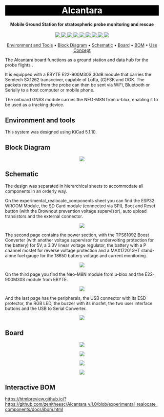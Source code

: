<h1 align="center" style="color:white; background-color:black">Alcantara</h1>
<h4 align="center"> Mobile Ground Station for stratospheric probe monitoring and rescue</h4>

<p align="center">
	<a href="http://zenith.eesc.usp.br/">
    <img src="https://img.shields.io/badge/Zenith-Embarcados-black?style=for-the-badge"/>
    </a>
    <a href="https://eesc.usp.br/">
    <img src="https://img.shields.io/badge/Linked%20to-EESC--USP-black?style=for-the-badge"/>
    </a>
    <a href="https://github.com/zenitheesc/Alcantara_v.1.0/blob/experimental_realocate_components/LICENSE">
    <img src="https://img.shields.io/github/license/zenitheesc/Alcantara_v.1.0?style=for-the-badge"/>
    </a>
    <a href="https://github.com/zenitheesc/Alcantara_v.1.0/issues">
    <img src="https://img.shields.io/github/issues/zenitheesc/Alcantara_v.1.0?style=for-the-badge"/>
    </a>
    <a href="https://github.com/zenitheesc/Alcantara_v.1.0/commits/experimental_realocate_components">
    <img src="https://img.shields.io/github/commit-activity/m/zenitheesc/Alcantara_v.1.0?style=for-the-badge">
    </a>
    <a href="https://github.com/zenitheesc/Alcantara_v.1.0/graphs/contributors">
    <img src="https://img.shields.io/github/contributors/zenitheesc/Alcantara_v.1.0?style=for-the-badge"/>
    </a>
    <a href="https://github.com/zenitheesc/Alcantara_v.1.0/commits/experimental_realocate_components">
    <img src="https://img.shields.io/github/last-commit/zenitheesc/Alcantara_v.1.0?style=for-the-badge"/>
    </a>
    <a href="https://github.com/zenitheesc/Alcantara_v.1.0/issues">
    <img src="https://img.shields.io/github/issues-raw/zenitheesc/Alcantara_v.1.0?style=for-the-badge" />
    </a>
    <a href="https://github.com/zenitheesc/Alcantara_v.1.0/pulls">
    <img src = "https://img.shields.io/github/issues-pr-raw/zenitheesc/Alcantara_v.1.0?style=for-the-badge">
    </a>
</p>

<p align="center">
    <a href="#environment-and-tools">Environment and Tools</a> •
    <a href="#Block-Diagram">Block Diagram</a> •
    <a href="#Schematic">Schematic</a> • 
    <a href="#Board">Board</a> • 
    <a href="#BOM">BOM</a> • 
    <a href="#Use-Concept">Use Concept</a>
</p>


The Alcantara board functions as a ground station and data hub for the probe flights .

It is equipped with a EBYTE E22-900M30S 30dB module that carries the Semtech SX1262 transceiver, capable of LoRa, (G)FSK and OOK. The packets received from the probe can then be sent via WiFi, Bluetooth or Serially to a host computer or mobile phone.

The onboard GNSS module carries the NEO-M8N from u-blox, enabling it to be used as a tracking device.

## Environment and tools

This system was designed using KiCad 5.1.10.

## Block Diagram

<p align = "center">
<img src="https://github.com/zenitheesc/Alcantara_v.1.0/blob/experimental_realocate_components/docs/img/Diagram.png"/>
</p>


## Schematic

The design was separated in hierarchical sheets to accommodate all components in an orderly way.

On the experimental_realocate_components sheet you can find the ESP32 WROOM Module, the SD Card module (connected via SPI), Boot and Reset button (with the Brownout prevention voltage supervisor), auto upload transistors and the external connector.

<p align = "center">
<img src="https://github.com/zenitheesc/Alcantara_v.1.0/blob/experimental_realocate_components/docs/img/Schematic_Page_1.png"/>
</p>


The second page contains the power section, with the TPS61092 Boost Converter (with another voltage supervisor for undervolting protection for the battery) for 5V, a 3.3V linear voltage regulator, the battery with a P channel mosfet for reverse voltage protection and a MAX17201G+T stand-alone fuel gauge for the 18650 battery voltage and current monitoring.

<p align = "center">
<img src="https://github.com/zenitheesc/Alcantara_v.1.0/blob/experimental_realocate_components/docs/img/Schematic_Page_2.png"/>
</p>

On the third page you find the Neo-M8N module from u-blox and the E22-900M30S module from EBYTE.

<p align = "center">
<img src="https://github.com/zenitheesc/Alcantara_v.1.0/blob/experimental_realocate_components/docs/img/Schematic_Page_3.png"/>
</p>

And the last page has the peripherals, the USB connector with its ESD protector, the RGB LED, the buzzer with its mosfet, the two user interface buttons and the USB to Serial Converter.

<p align = "center">
<img src="https://github.com/zenitheesc/Alcantara_v.1.0/blob/experimental_realocate_components/docs/img/Schematic_Page_4.png"/>
</p>


## Board

<p align = "center">
<img src="https://github.com/zenitheesc/Alcantara_v.1.0/blob/experimental_realocate_components/docs/img/Top.png"/>
</p>

<p align = "center">
<img src="https://github.com/zenitheesc/Alcantara_v.1.0/blob/experimental_realocate_components/docs/img/Bottom.png"/>
</p>

<p align = "center">
<img src="https://github.com/zenitheesc/Alcantara_v.1.0/blob/experimental_realocate_components/docs/img/Perspective1.png"/>
</p>

<p align = "center">
<img src="https://github.com/zenitheesc/Alcantara_v.1.0/blob/experimental_realocate_components/docs/img/Perspective2.png"/>
</p>


## Interactive BOM

https://htmlpreview.github.io/?https://github.com/zenitheesc/Alcantara_v.1.0/blob/experimental_realocate_components/docs/ibom.html

<!--
## Use concept

<p align = "center">
<img src="https://github.com/zenitheesc/Alcantara_v.1.0/blob/experimental_realocate_components/docs/img/PhoneConcept.png"/>
</p>

<p align = "center">
<img src="https://github.com/zenitheesc/Alcantara_v.1.0/blob/experimental_realocate_components/docs/img/BoxConcept.png"/>
</p>


---

<p align="center">
    <a href="http://zenith.eesc.usp.br">
    <img src="https://img.shields.io/badge/Check%20out-Zenith's Oficial Website-black?style=for-the-badge" />
    </a> 
    <a href="https://www.facebook.com/zenitheesc">
    <img src="https://img.shields.io/badge/Like%20us%20on-facebook-blue?style=for-the-badge"/>
    </a> 
    <a href="https://www.instagram.com/zenith_eesc/">
    <img src="https://img.shields.io/badge/Follow%20us%20on-Instagram-red?style=for-the-badge"/>
    </a>

</p>
<p align = "center">
<a href="zenith.eesc@gmail.com">zenith.eesc@gmail.com</a>
</p>
-->
